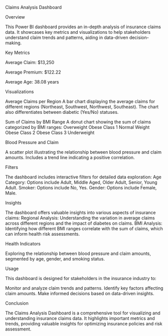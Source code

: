 Claims Analysis Dashboard


Overview

This Power BI dashboard provides an in-depth analysis of insurance claims data. It showcases key metrics and visualizations to help stakeholders understand claim trends and patterns, aiding in data-driven decision-making.

Key Metrics

Average Claim: $13,250

Average Premium: $122.22

Average Age: 38.08 years

Visualizations

Average Claims per Region A bar chart displaying the average claims for different regions (Northeast, Southwest, Northwest, Southeast). The chart also differentiates between diabetic (Yes/No) statuses.

Sum of Claims by BMI Range A donut chart showing the sum of claims categorized by BMI ranges: Overweight Obese Class 1 Normal Weight Obese Class 2 Obese Class 3 Underweight

Blood Pressure and Claim

A scatter plot illustrating the relationship between blood pressure and claim amounts. Includes a trend line indicating a positive correlation.

Filters

The dashboard includes interactive filters for detailed data exploration: Age Category: Options include Adult, Middle Aged, Older Adult, Senior, Young Adult. Smoker: Options include No, Yes. Gender: Options include Female, Male.

Insights

The dashboard offers valuable insights into various aspects of insurance claims: Regional Analysis: Understanding the variation in average claims across different regions and the impact of diabetes on claims. BMI Analysis: Identifying how different BMI ranges correlate with the sum of claims, which can inform health risk assessments.

Health Indicators

Exploring the relationship between blood pressure and claim amounts, segmented by age, gender, and smoking status.

Usage

This dashboard is designed for stakeholders in the insurance industry to:

Monitor and analyze claim trends and patterns. Identify key factors affecting claim amounts. Make informed decisions based on data-driven insights.

Conclusion

The Claims Analysis Dashboard is a comprehensive tool for visualizing and understanding insurance claims data. It highlights important metrics and trends, providing valuable insights for optimizing insurance policies and risk assessment.
